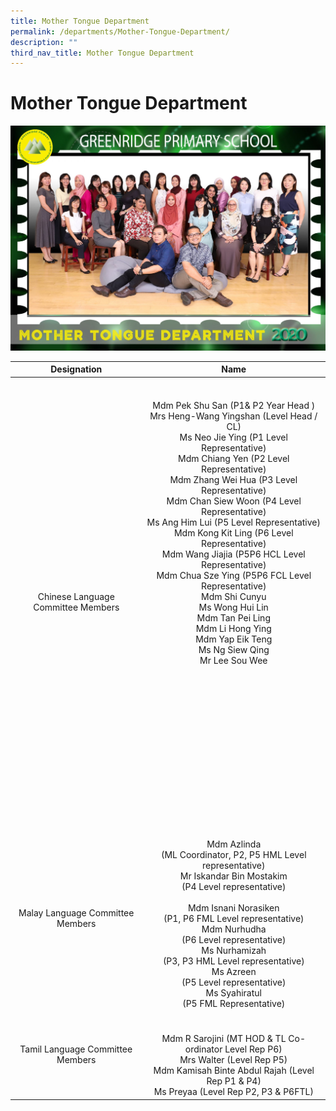 ```yaml
---
title: Mother Tongue Department
permalink: /departments/Mother-Tongue-Department/
description: ""
third_nav_title: Mother Tongue Department
---
```

# Mother Tongue Department

![](/images/Departments/Mother%20Tongue%20Department/MOTHER%20TONGUE_P1.jpg)

|             Designation             |              Name            |
|:-----------------------------------:|:----------------------------------------------------------------------------------------------------------------------------------------------------------------------------------------------------------------------------------------------------------------------------------------------------------------------------------------------------------------------------------------------------------------------------------------------------------------------------------------------------------------------------------------------------------------------------------------------------------------------------------------------------------------------------------------:|
| Chinese Language Committee Members  | <br><br>Mdm Pek Shu San (P1& P2 Year Head )<br>Mrs Heng-Wang Yingshan (Level Head / CL)<br>Ms Neo Jie Ying (P1 Level Representative)<br>Mdm Chiang Yen (P2 Level Representative)<br>Mdm Zhang Wei Hua (P3 Level Representative)<br>Mdm Chan Siew Woon (P4 Level Representative)<br>Ms Ang Him Lui (P5 Level Representative)<br>Mdm Kong Kit Ling (P6 Level Representative)<br>Mdm Wang Jiajia (P5P6 HCL Level Representative)<br>Mdm Chua Sze Ying (P5P6 FCL Level Representative)<br>Mdm Shi Cunyu <br>Ms Wong Hui Lin<br>Mdm Tan Pei Ling<br>Mdm Li Hong Ying<br>Mdm Yap Eik Teng<br>Ms Ng Siew Qing<br>Mr Lee Sou Wee<br><br><br><br><br><br><br><br><br><br><br><br><br><br><br><br> |
| Malay Language Committee Members    | <br>Mdm Azlinda<br>(ML Coordinator, P2, P5 HML Level representative)<br>Mr Iskandar Bin Mostakim <br>   (P4 Level representative)<br><br>Mdm Isnani Norasiken<br>(P1, P6 FML Level representative)<br>Mdm Nurhudha <br>(P6 Level representative)<br>Ms Nurhamizah<br>(P3, P3 HML Level representative)<br>Ms Azreen<br>(P5 Level representative)<br>Ms Syahiratul<br>(P5 FML Representative)<br>                                   |
| Tamil Language Committee Members    | <br><br>Mdm R Sarojini (MT HOD & TL Co-ordinator Level Rep P6)<br>Mrs Walter (Level Rep P5)<br>Mdm Kamisah Binte Abdul Rajah (Level Rep P1 & P4)<br>Ms Preyaa (Level Rep P2, P3 & P6FTL)        |